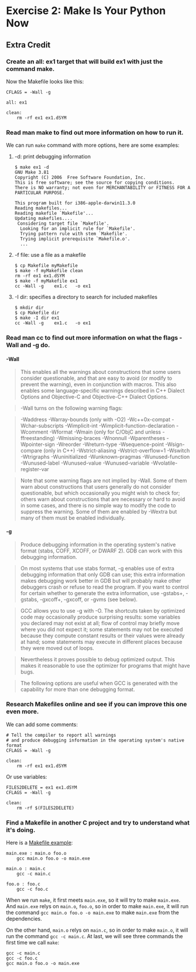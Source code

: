 # Exercise 2: Make Is Your Python Now
## Extra Credit
### Create an all: ex1 target that will build ex1 with just the command make.
Now the Makefile looks like this:
```
CFLAGS = -Wall -g

all: ex1

clean:
	rm -rf ex1 ex1.dSYM
```
### Read man make to find out more information on how to run it.
We can run `make` command with more options, here are some examples:

1. -d: print debugging information

    ```
    $ make ex1 -d
    GNU Make 3.81
    Copyright (C) 2006  Free Software Foundation, Inc.
    This is free software; see the source for copying conditions.
    There is NO warranty; not even for MERCHANTABILITY or FITNESS FOR A
    PARTICULAR PURPOSE.

    This program built for i386-apple-darwin11.3.0
    Reading makefiles...
    Reading makefile `Makefile'...
    Updating makefiles....
     Considering target file `Makefile'.
      Looking for an implicit rule for `Makefile'.
      Trying pattern rule with stem `Makefile'.
      Trying implicit prerequisite `Makefile.o'.
      ...
    ```
2. -f file: use a file as a makefile

    ```
    $ cp Makefile myMakefile
    $ make -f myMakefile clean
    rm -rf ex1 ex1.dSYM
    $ make -f myMakefile ex1
    cc -Wall -g    ex1.c   -o ex1
    ```
3. -I dir: specifies a directory to search for  included  makefiles

    ```
    $ mkdir dir
    $ cp Makefile dir
    $ make -I dir ex1
    cc -Wall -g    ex1.c   -o ex1
    ```

### Read man cc to find out more information on what the flags -Wall and -g do.
#### -Wall

> This enables all the warnings about constructions that some users
consider questionable, and that are easy to avoid (or modify to
prevent the warning), even in conjunction with macros.  This also
enables some language-specific warnings described in C++ Dialect
Options and Objective-C and Objective-C++ Dialect Options.

> -Wall turns on the following warning flags:

> -Waddress -Warray-bounds (only with -O2) -Wc++0x-compat
-Wchar-subscripts -Wimplicit-int -Wimplicit-function-declaration
-Wcomment -Wformat -Wmain (only for C/ObjC and unless
-ffreestanding) -Wmissing-braces -Wnonnull -Wparentheses
-Wpointer-sign -Wreorder -Wreturn-type -Wsequence-point
-Wsign-compare (only in C++) -Wstrict-aliasing -Wstrict-overflow=1
-Wswitch -Wtrigraphs -Wuninitialized -Wunknown-pragmas
-Wunused-function -Wunused-label -Wunused-value -Wunused-variable
-Wvolatile-register-var

> Note that some warning flags are not implied by -Wall.  Some of
them warn about constructions that users generally do not consider
questionable, but which occasionally you might wish to check for;
others warn about constructions that are necessary or hard to avoid
in some cases, and there is no simple way to modify the code to
suppress the warning. Some of them are enabled by -Wextra but many
of them must be enabled individually.

#### -g

> Produce debugging information in the operating system's native
format (stabs, COFF, XCOFF, or DWARF 2).  GDB can work with this
debugging information.

> On most systems that use stabs format, -g enables use of extra
debugging information that only GDB can use; this extra information
makes debugging work better in GDB but will probably make other
debuggers crash or refuse to read the program.  If you want to
control for certain whether to generate the extra information, use
-gstabs+, -gstabs, -gxcoff+, -gxcoff, or -gvms (see below).

> GCC allows you to use -g with -O.  The shortcuts taken by optimized
code may occasionally produce surprising results: some variables
you declared may not exist at all; flow of control may briefly move
where you did not expect it; some statements may not be executed
because they compute constant results or their values were already
at hand; some statements may execute in different places because
they were moved out of loops.

> Nevertheless it proves possible to debug optimized output.  This
makes it reasonable to use the optimizer for programs that might
have bugs.

> The following options are useful when GCC is generated with the
capability for more than one debugging format.

### Research Makefiles online and see if you can improve this one even more.
We can add some comments:
```
# Tell the compiler to report all warnings 
# and produce debugging information in the operating system's native format
CFLAGS = -Wall -g

clean:
	rm -rf ex1 ex1.dSYM
```
Or use variables:
```
FILES2DELETE = ex1 ex1.dSYM
CFLAGS = -Wall -g

clean:
	rm -rf $(FILES2DELETE)
```
### Find a Makefile in another C project and try to understand what it's doing.
Here is a [Makefile example](http://www.delorie.com/djgpp/doc/ug/larger/makefiles.html):
```
main.exe : main.o foo.o
	gcc main.o foo.o -o main.exe

main.o : main.c
	gcc -c main.c

foo.o : foo.c
	gcc -c foo.c
```
When we run `make`, it first meets `main.exe`, so it will try to make `main.exe`. And `main.exe` relys on `main.o`, `foo.o`, so in order to make `main.exe`, it will run the command `gcc main.o foo.o -o main.exe` to make `main.exe` from the dependencies.

On the other hand, `main.o` relys on `main.c`, so in order to make `main.o`, it will run the command `gcc -c main.c`. At last, we will see three commands the first time we call `make`:
```
gcc -c main.c
gcc -c foo.c
gcc main.o foo.o -o main.exe
```
